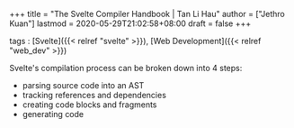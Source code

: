 +++
title = "The Svelte Compiler Handbook | Tan Li Hau"
author = ["Jethro Kuan"]
lastmod = 2020-05-29T21:02:58+08:00
draft = false
+++

tags
: [Svelte]({{< relref "svelte" >}}), [Web Development]({{< relref "web_dev" >}})

Svelte's compilation process can be broken down into 4 steps:

- parsing source code into an AST
- tracking references and dependencies
- creating code blocks and fragments
- generating code

